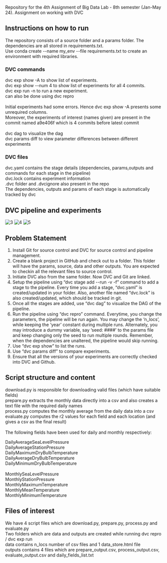 Repository for the 4th Assignment of Big Data Lab - 8th semester (Jan-May 24). Assignment on working with DVC

## Instructions on how to run
The repository consists of a source folder and a params folder. The dependencies are all stored in requirements.txt. <br />
Use conda create --name my_env --file requirements.txt to create an environment with required libraries. 
### DVC commands
dvc exp show -A to show list of experiments. <br />
dvc exp show --num 4 to show list of experiments for all 4 commits. <br />
dvc exp run -n <expname> to run a new experiment. <br />
can also be done using dvc repro <br /> <br />
Initial experiments had some errors. Hence dvc exp show -A presents some unrequired columns. <br />
Moreover, the experiments of interest (names given) are present in the commit named a9e406f which is 4 commits before latest commit <br /> <br />
dvc dag to visualize the dag <br />
dvc params diff <exp1> <exp2> to view parameter differences between different experiments <br />
### DVC files
dvc.yaml contains the stage details (dependencies, params,outputs and commands for each stage in the pipeline) <br />
dvc.lock contains experiment information <br />
.dvc folder and .dvcignore also present in the repo <br />
The dependencies, outputs and params of each stage is automatically tracked by dvc <br />
## DVC pipeline and experiments
![3](https://github.com/dhan-02/BDL-Assignment4/assets/74642765/38a11c1d-1378-4337-a7cc-6b242dd360ae)
![4](https://github.com/dhan-02/BDL-Assignment4/assets/74642765/a5de0f68-1ce0-4517-bcc8-40a3ef939af0)
![5](https://github.com/dhan-02/BDL-Assignment4/assets/74642765/5d698814-b7fe-4421-b8df-46b32c28dd89)
## Problem Statement
1. Install Git for source control and DVC for source control and pipeline management.
2. Create a blank project in GitHub and check out to a folder. This folder will have the params, source,
data and other outputs. You are expected to checkin all the relevant files to source control.
3. Initiate DVC also from the same folder. Now DVC and Git are linked.
4. Setup the pipeline using “dvc stage add --run -v -f” command to add a stage to the pipeline. Every
time you add a stage, “dvc.yaml” is created/updated in your folder. Also, another file named “dvc.lock”
is also created/updated, which should be tracked in git.
5. Once all the stages are added, use “dvc dag” to visualize the DAG of the pipeline.
6. Run the pipeline using “dvc repro” command. Everytime, you change the parameters, the
pipeline will be run again. You may change the ‘n_locs’, while keeping the ‘year’ constant during
multiple runs. Alternately, you may introduce a dummy variable, say ‘seed: ####’ to the params file
and keep changing only the seed to run multiple rounds. Remember, when the dependencies are
unaltered, the pipeline would skip running. 
7. Use “dvc exp show” to list the runs. 
8. Use “dvc params diff” to compare experiments.
9. Ensure that all the versions of your experiments are correctly checked into DVC and Github.
## Script structure and content
download.py is responsible for downloading valid files (which have suitable fields) <br />
prepare.py extracts the monthly data directly into a csv and also creates a text file with the required daily names <br />
process.py computes the monthly average from the daily data into a csv <br />
evaluate.py computes the r2 values for each field and each location (and gives a csv as the final result) <br /> <br />
The following fields have been used for daily and monthly respectively: 

DailyAverageSeaLevelPressure <br />
DailyAverageStationPressure <br />
DailyMaximumDryBulbTemperature <br />
DailyAverageDryBulbTemperature <br />
DailyMinimumDryBulbTemperature <br /> <br />
MonthlySeaLevelPressure <br />
MonthlyStationPressure	<br />
MonthlyMaximumTemperature <br />
MonthlyMeanTemperature	<br />
MonthlyMinimumTemperature	<br />

## Files of interest
We have 4 script files which are download.py, prepare.py, process.py and evaluate.py  <br />
Two folders which are data and outputs are created while running dvc repro / dvc exp run <br />
data contains n_locs number of csv files and 1 data_store.html file <br />
outputs contains 4 files which are prepare_output.csv, process_output.csv, evaluate_output.csv and daily_fields_list.txt <br />






